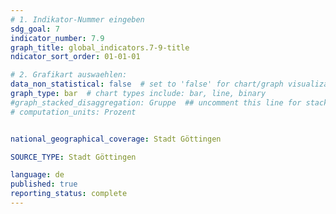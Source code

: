 ```yaml
---
# 1. Indikator-Nummer eingeben 
sdg_goal: 7
indicator_number: 7.9
graph_title: global_indicators.7-9-title
ndicator_sort_order: 01-01-01

# 2. Grafikart auswaehlen: 
data_non_statistical: false  # set to 'false' for chart/graph visualization 
graph_type: bar  # chart types include: bar, line, binary 
#graph_stacked_disaggregation: Gruppe  ## uncomment this line for stacked bars. eplace 'Geschlecht' with the field of aggregation. 
# computation_units: Prozent


national_geographical_coverage: Stadt Göttingen

SOURCE_TYPE: Stadt Göttingen

language: de   
published: true 
reporting_status: complete
---
```

